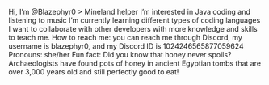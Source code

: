 Hi, I’m @Blazephyr0 > Mineland helper 
I’m interested in Java coding and listening to music
I’m currently learning different types of coding languages
I want to collaborate with other developers with more knowledge and skills to teach me.
How to reach me: you can reach me through Discord, my username is blazephyr0, and my Discord ID is 1024246565877059624
Pronouns: she/her
Fun fact: Did you know that honey never spoils? Archaeologists have found pots of honey in ancient Egyptian tombs that are over 3,000 years old and still perfectly good to eat!
